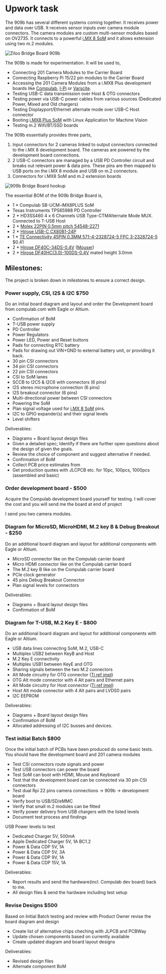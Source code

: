 # Upwork task

The 909b has several different systems coming together. 
It receives power and data over USB. It receives sensor inputs over camera module connectors.
The camera modules are custom multi-sensor modules based on OV2735.
It connects to a powerful [i.MX 8 SoM](https://www.compulab.com/products/computer-on-modules/ucm-imx8m-plus-nxp-i-mx-8m-plus-som-system-on-module-computer/) and it allows extension using two m.2 modules.

![Ziloo Bridge Board 909b](./ziloo-bridge-909b.png)

The 909b is made for experimentation. It will be used to,

- Connecting 201 Camera Modules to the Carrier Board
- Connecting Raspberry Pi 15/22 pin modules to the Carrier Board
- Accessing the 201 Camera Modules from a i.MX8 Plus development boards like [Compulab](https://www.compulab.com/products/carrier-boards/sb-ucmimx8plus-carrier-board/), [I-Pi](https://www.ipi.wiki/products/i-pi-smarcplus-imx8mp) or [Varscite](https://www.variscite.com/product/system-on-module-som/cortex-a53-krait/dart-mx8m-plus-nxp-i-mx-8m-plus/#evaluation-kit).
- Testing USB-C data transmission over Host & OTG connectors
- Testing power via USB-C power cables from various sources (Dedicated Power, Mixed and Old chargers)
- Testing Displayport/Ethernet alternate mode over USB-C Host connector
- Booting [i.MX8 Plus SoM]() with Linux Application for Machine Vision
- Testing m.2 Wifi/BT/SSD boards

The 909b essentially provides three parts,

1) Input connectors for 2 cameras linked to output connectors connected to the i.MX 8 development board.
   The cameras are powered by the development board connections.
2) 2 USB-C connectors are managed by a USB PD Controller circuit and breaks out relevant power & data pins.
   These pins are then mapped to USB ports on the i.MX 8 module and USB on m.2 connectors.
3) Connectors for i.MX8 SoM and m.2 extension boards

![909b Bridge Board hookup](./909-hookup.jpg)

The essential BOM of the 909b Bridge Board is,

- 1 * Compulab SB-UCM-iMX8PLUS SoM
- Texas Instruments TPS65988 PD Controller
- 2 * HD3SS460 4 x 6 Channels USB Type-CTMAlternate Mode MUX. Connected to T-USB Host
- 2 * [Molex 22PIN 0.5mm pitch 54548-2271](https://www.molex.com/molex/products/part-detail/ffc_fpc_connectors/0545482271)
- 2 * [Hirose USB-C CX80B1-24P](https://www.hirose.com/product/p/CL0480-0625-0-00)
- 1 * [TE Connectivity 45PIN 0.3MM 571-4-2328724-5 FPC 3-2328724-5](https://www.te.com/usa-en/product-4-2328724-5.html) $0.41
- 2 * [Hirose DF40C-34DS-0.4V](https://www.hirose.com/en/product/p/CL0684-4023-0-51) ([Mouser](https://www.mouser.ch/ProductDetail/Hirose-Connector/DF40C-34DS-04V51?qs=vcbW%252B4%252BSTIpg26DsEbj1iQ%3D%3D))
- 2 * [Hirose DF40HC(3.0)-100DS-0.4V](https://www.hirose.com/en/product/p/CL0684-4151-0-51) mated height 3.0mm


## Milestones:

The project is broken down in milestones to ensure a correct design.

### Power supply, CSI, I2S & I2C  $750

Do an initial board diagram and layout and order the Development board from compulab.com
 with Eagle or Altium.

- Confirmation of BoM
- T-USB power supply
- PD Controller
- Power Regulators
- Power LED, Power and Reset buttons
- Pads for connecting RTC battery
- Pads for drawing out VIN+GND to external battery unit, or providing it back.
- 30 pin CSI connectors
- 34 pin CSI connectors
- 22 pin CSI connectors
- CSI to SoM lanes
- SCCB to I2C5 & I2C6 with connectors (6 pins)
- I2S stereo microphone connection (6 pins)
- I2S breakout connector (6 pins)
- Multi-directional power between CSI connectors
- Powering the SoM
- Plan signal voltage used for [i.MX 8 SoM](https://www.compulab.com/products/computer-on-modules/ucm-imx8m-plus-nxp-i-mx-8m-plus-som-system-on-module-computer/) pins.
- I2C to GPIO expander(s) and their signal levels
- Level shifters


Deliverables:

- Diagrams + Board layout design files
- Given a detailed spec; Identify if there are further open questions about the design of given the goals.
- Review the choice of component and suggest alternative if needed.
- Confirmation of BoM
- Collect PCB price estimates from 
- Get production quotes with JLCPCB etc. for 10pc, 100pcs, 1000pcs (assembled and basic)


### Order development board - $500

Acquire the Compulab development board yourself for testing.
I will cover the cost and you will send me the board at end of project

I send you two camera modules.


### Diagram for MicroSD, MicroHDMI, M.2 key B & Debug Breakout - $250

Do an additional board diagram and layout for additional components
 with Eagle or Altium.

- MicroSD connector like on the Compulab carrier board
- Micro HDMI connector like on the Compulab carrier board
- The M.2 key B like on the Compulab carrier board
- PCIe clock generator
- 45 pins Debug Breakout Connector
- Plan signal levels for connectors

Deliverables:

- Diagrams + Board layout design files
- Confirmation of BoM


### Diagram for T-USB, M.2 Key E - $800

Do an additional board diagram and layout for additional components
 with Eagle or Altium.

- USB data lines connecting SoM, M.2, USB-C
- Multiplex USB2 between KeyB and Host
- M.2 Key E connectivity
- Multiplex USB1 between KeyE and OTG
- Sharing signals between the two M.2 connectors
- Alt Mode circuitry for OTG connector ([Ti ref impl](./datasheets/USB/Alt%20mode%20mux%20hd3ss460.pdf))
- OTG Alt mode connector with 4 Alt pairs and Ethernet pairs
- Alt Mode circuitry for Host connector ([Ti ref impl](./datasheets/USB/Alt%20mode%20mux%20hd3ss460.pdf))
- Host Alt mode connector with 4 Alt pairs and LVDS0 pairs
- I2C EEPROM

Deliverables:

- Diagrams + Board layout design files
- Confirmation of BoM
- Allocated addressing of I2C busses and devices.



### Test initial Batch $800

Once the initial batch of PCBs have been produced do some basic tests.
You should have the development board and 201 camera modules

- Test CSI connectors route signals and power
- Test USB connectors can power the board
- Test SoM can boot with HDMI, Mouse and Keyboard
- Test that the development board can be connected via 30 pin CSI connectors
- Test dual Rpi 22 pins camera connections -> 909b -> development board 
- Verify boot to USB/SD/eMMC
- Verify that small m.2 modules can be fitted
- Verify power delivery from USB chargers with the listed levels
- Document test process and findings

USB Power levels to test

- Dedicated Charger 5V, 500mA
- Apple Dedicated Charger 5V, 1A BC1.2
- Power & Data CDP 5V, 1A
- Power & Data CDP 5V, 3A
- Power & Data CDP 9V, 1A
- Power & Data CDP 15V, 1A

Deliverables:

- Report results and send the hardware(incl. Compulab dev board) back to me.
- All design files & send the hardware including test setup


### Revise Designs $500

Based on Initial Batch testing and review with Product Owner revise the board diagram and design

- Create list of alternative chips cheching with JLPCB and PCBWay
- Update chosen components based on currently available
- Create updated diagram and board layout designs

Deliverables:

- Revised design files
- Alternate component BoM
